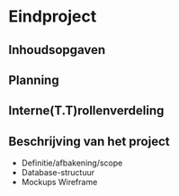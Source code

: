 # Eindproject

## Inhoudsopgaven

## Planning
## Interne(T.T)rollenverdeling
## Beschrijving van het project

  * Definitie/afbakening/scope
  * Database-structuur
  * Mockups Wireframe
